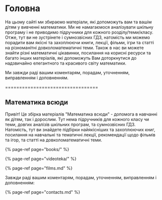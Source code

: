 # Головна

На цьому сайті ми збираємо матеріали, які допоможуть вам та вашім дітям у вивченні математики. Ми не намагаємося аналізувати шкільну програму і не приводимо підручники для кожного розділу/теми/класу. Отже, тут ви не зустрінете і сумнозвісних ГДЗ, натомість ми можемо порадити вам якісні та захоплюючи книги, лекції, фільми, ігри та статті на різноманітні довколоматематичні теми. Також в нас ви можете знайти різні математичні цікавинки, посилання на корисні ресурси та багато інших матеріалів, які допоможуть Вам доторкнутися до надзвичайно елегантного та красивого світу математики.

Ми завжди раді вашим коментарям, порадам, уточненням, виправленням і доповненням.



=================================

## Математика всюди

Привіт! Це збірка матеріалів "Математика всюди" - допомога в навчанні як дітям, так і дорослим. Тут нема підручників для кожного класу чи теми, довгих аналізів шкільних програм, та сумнозвісних ГДЗ. Натомість, тут ви знайдете підбірки найякісніших та захоплюючих книг, посилання на навчальні та тематичні лекції, рекомендації щодо фільмів та ігор, та статті на довколоматематичні теми.

{% page-ref page="books/" %}

{% page-ref page="videoteka/" %}

{% page-ref page="films.md" %}

Завжди раді вашим коментарям, порадам, уточненням, виправленням і доповненням:

{% page-ref page="contacts.md" %}

